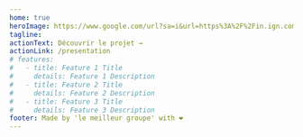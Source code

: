 ```yaml
---
home: true
heroImage: https://www.google.com/url?sa=i&url=https%3A%2F%2Fin.ign.com%2Fdungeons-and-dragons-1%2F137544%2Ffeature%2Fhow-to-start-playing-dungeons-dragons&psig=AOvVaw1RWwY4LdRB5IKiugTbmzSI&ust=1612605172518000&source=images&cd=vfe&ved=0CAIQjRxqFwoTCNCu2Ma80u4CFQAAAAAdAAAAABAL
tagline:
actionText: Découvrir le projet →
actionLink: /presentation
# features:
#   - title: Feature 1 Title
#     details: Feature 1 Description
#   - title: Feature 2 Title
#     details: Feature 2 Description
#   - title: Feature 3 Title
#     details: Feature 3 Description
footer: Made by 'le meilleur groupe' with ❤️
---
```


